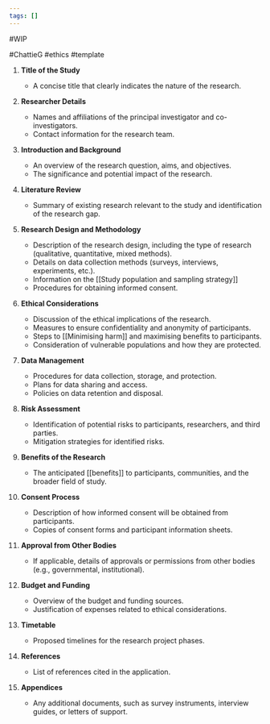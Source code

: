 ```yaml
---
tags: []
---
```

#WIP

#ChattieG 
#ethics 
#template 
1. **Title of the Study**
    
    - A concise title that clearly indicates the nature of the research.
2. **Researcher Details**
    
    - Names and affiliations of the principal investigator and co-investigators.
    - Contact information for the research team.
3. **Introduction and Background**
    
    - An overview of the research question, aims, and objectives.
    - The significance and potential impact of the research.
4. **Literature Review**
    
    - Summary of existing research relevant to the study and identification of the research gap.
5. **Research Design and Methodology**
    
    - Description of the research design, including the type of research (qualitative, quantitative, mixed methods).
    - Details on data collection methods (surveys, interviews, experiments, etc.).
    - Information on the [[Study population and sampling strategy]]
    - Procedures for obtaining informed consent.
6. **Ethical Considerations**
    
    - Discussion of the ethical implications of the research.
    - Measures to ensure confidentiality and anonymity of participants.
    - Steps to [[Minimising harm]] and maximising benefits to participants.
    - Consideration of vulnerable populations and how they are protected.
7. **Data Management**
    
    - Procedures for data collection, storage, and protection.
    - Plans for data sharing and access.
    - Policies on data retention and disposal.
8. **Risk Assessment**
    
    - Identification of potential risks to participants, researchers, and third parties.
    - Mitigation strategies for identified risks.
9. **Benefits of the Research**
    
    - The anticipated [[benefits]] to participants, communities, and the broader field of study.
10. **Consent Process**
    
    - Description of how informed consent will be obtained from participants.
    - Copies of consent forms and participant information sheets.
11. **Approval from Other Bodies**
    
    - If applicable, details of approvals or permissions from other bodies (e.g., governmental, institutional).
12. **Budget and Funding**
    
    - Overview of the budget and funding sources.
    - Justification of expenses related to ethical considerations.
13. **Timetable**
    
    - Proposed timelines for the research project phases.
14. **References**
    
    - List of references cited in the application.
15. **Appendices**
    
    - Any additional documents, such as survey instruments, interview guides, or letters of support.